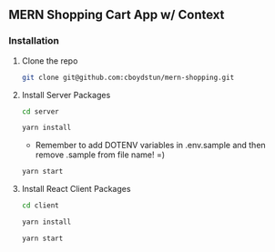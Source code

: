 ## MERN Shopping Cart App w/ Context

### Installation

1. Clone the repo
   ```sh
   git clone git@github.com:cboydstun/mern-shopping.git
   ```
2. Install Server Packages
   ```sh
   cd server
   ```
   ```sh
   yarn install
   ```
   - Remember to add DOTENV variables in .env.sample and then remove .sample from file name! =)
   ```sh
   yarn start
   ```
3. Install React Client Packages

   ```sh
   cd client
   ```

   ```sh
   yarn install
   ```

   ```sh
   yarn start
   ```
